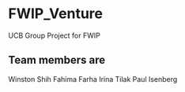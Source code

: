 # FWIP_Venture

UCB Group Project for FWIP

## Team members are

Winston Shih
Fahima Farha
Irina Tilak
Paul Isenberg
